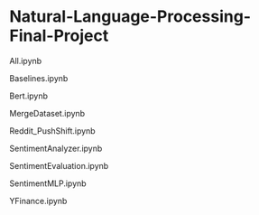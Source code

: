 # Natural-Language-Processing-Final-Project


All.ipynb


Baselines.ipynb


Bert.ipynb


MergeDataset.ipynb


Reddit_PushShift.ipynb


SentimentAnalyzer.ipynb


SentimentEvaluation.ipynb


SentimentMLP.ipynb


YFinance.ipynb
